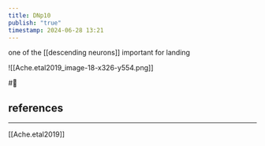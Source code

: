 ```yaml
---
title: DNp10
publish: "true"
timestamp: 2024-06-28 13:21
---
```

one of the [[descending neurons]] important for landing

![[Ache.etal2019_image-18-x326-y554.png]]

#🥚 
## references
---
[[Ache.etal2019]]
